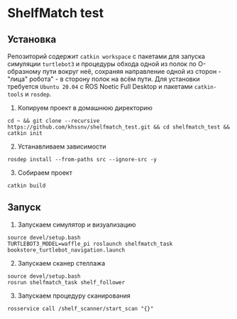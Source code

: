 # ShelfMatch test

## Установка
Репозиторий содержит `catkin workspace` с пакетами для запуска симуляции `turtlebot3` и процедуры обхода одной из полок по О-образному пути вокруг неё, сохраняя направление одной из сторон - "лица" робота" - в сторону полок на всём пути.
Для установки требуется `Ubuntu 20.04` с ROS Noetic Full Desktop и пакетами `catkin-tools` и `rosdep`.

1. Копируем проект в домашнюю директорию
```console
cd ~ && git clone --recursive https://github.com/khssnv/shelfmatch_test.git && cd shelfmatch_test && catkin init
```

2. Устанавливаем зависимости
```console
rosdep install --from-paths src --ignore-src -y
```

3. Собираем проект
```console
catkin build
```

## Запуск

1. Запускаем симулятор и визуализацию
```console
source devel/setup.bash
TURTLEBOT3_MODEL=waffle_pi roslaunch shelfmatch_task bookstore_turtlebot_navigation.launch
```

2. Запускаем сканер стеллажа
```console
source devel/setup.bash
rosrun shelfmatch_task shelf_follower
```

3. Запускаем процедуру сканирования
```console
rosservice call /shelf_scanner/start_scan "{}"
```
